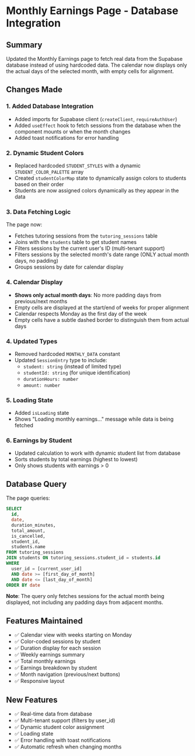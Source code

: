 # Monthly Earnings Page - Database Integration

## Summary
Updated the Monthly Earnings page to fetch real data from the Supabase database instead of using hardcoded data. The calendar now displays only the actual days of the selected month, with empty cells for alignment.

## Changes Made

### 1. Added Database Integration
- Added imports for Supabase client (`createClient`, `requireAuthUser`)
- Added `useEffect` hook to fetch sessions from the database when the component mounts or when the month changes
- Added toast notifications for error handling

### 2. Dynamic Student Colors
- Replaced hardcoded `STUDENT_STYLES` with a dynamic `STUDENT_COLOR_PALETTE` array
- Created `studentColorMap` state to dynamically assign colors to students based on their order
- Students are now assigned colors dynamically as they appear in the data

### 3. Data Fetching Logic
The page now:
- Fetches tutoring sessions from the `tutoring_sessions` table
- Joins with the `students` table to get student names
- Filters sessions by the current user's ID (multi-tenant support)
- Filters sessions by the selected month's date range (ONLY actual month days, no padding)
- Groups sessions by date for calendar display

### 4. Calendar Display
- **Shows only actual month days**: No more padding days from previous/next months
- Empty cells are displayed at the start/end of weeks for proper alignment
- Calendar respects Monday as the first day of the week
- Empty cells have a subtle dashed border to distinguish them from actual days

### 4. Updated Types
- Removed hardcoded `MONTHLY_DATA` constant
- Updated `SessionEntry` type to include:
  - `student: string` (instead of limited type)
  - `studentId: string` (for unique identification)
  - `durationHours: number`
  - `amount: number`

### 5. Loading State
- Added `isLoading` state
- Shows "Loading monthly earnings..." message while data is being fetched

### 6. Earnings by Student
- Updated calculation to work with dynamic student list from database
- Sorts students by total earnings (highest to lowest)
- Only shows students with earnings > 0

## Database Query
The page queries:
```sql
SELECT 
  id, 
  date, 
  duration_minutes, 
  total_amount, 
  is_cancelled, 
  student_id,
  students.name
FROM tutoring_sessions
JOIN students ON tutoring_sessions.student_id = students.id
WHERE 
  user_id = [current_user_id]
  AND date >= [first_day_of_month]
  AND date <= [last_day_of_month]
ORDER BY date
```

**Note**: The query only fetches sessions for the actual month being displayed, not including any padding days from adjacent months.

## Features Maintained
- ✅ Calendar view with weeks starting on Monday
- ✅ Color-coded sessions by student
- ✅ Duration display for each session
- ✅ Weekly earnings summary
- ✅ Total monthly earnings
- ✅ Earnings breakdown by student
- ✅ Month navigation (previous/next buttons)
- ✅ Responsive layout

## New Features
- ✅ Real-time data from database
- ✅ Multi-tenant support (filters by user_id)
- ✅ Dynamic student color assignment
- ✅ Loading state
- ✅ Error handling with toast notifications
- ✅ Automatic refresh when changing months
